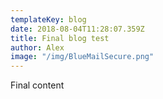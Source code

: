 ```yaml
---
templateKey: blog
date: 2018-08-04T11:28:07.359Z
title: Final blog test
author: Alex
image: "/img/BlueMailSecure.png"
---
```

Final content

